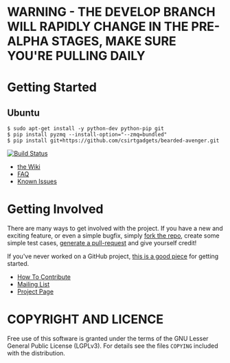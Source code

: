 # WARNING - THE DEVELOP BRANCH WILL RAPIDLY CHANGE IN THE PRE-ALPHA STAGES, MAKE SURE YOU'RE PULLING DAILY
# Getting Started 
## Ubuntu
```
$ sudo apt-get install -y python-dev python-pip git
$ pip install pyzmq --install-option="--zmq=bundled"
$ pip install git+https://github.com/csirtgadgets/bearded-avenger.git
```

[![Build Status](https://travis-ci.org/csirtgadgets/massive-octo-spice.png?branch=master)](https://travis-ci.org/csirtgadgets/bearded-avenger)
 * [the Wiki](https://github.com/csirtgadgets/bearded-avenger/wiki)
 * [FAQ](https://github.com/csirtgadgets/bearded-avenger/wiki/FAQ)
 * [Known Issues](https://github.com/csirtgadgets/bearded-avenger/issues?labels=bug&state=open) 

# Getting Involved
There are many ways to get involved with the project. If you have a new and exciting feature, or even a simple bugfix, simply [fork the repo](https://help.github.com/articles/fork-a-repo), create some simple test cases, [generate a pull-request](https://help.github.com/articles/using-pull-requests) and give yourself credit!

If you've never worked on a GitHub project, [this is a good piece](https://guides.github.com/activities/contributing-to-open-source) for getting started.

* [How To Contribute](contributing.md)  
* [Mailing List](https://groups.google.com/forum/#!forum/ci-framework)  
* [Project Page](http://csirtgadgets.org/collective-intelligence-framework/)

# COPYRIGHT AND LICENCE
Free use of this software is granted under the terms of the GNU Lesser General Public License (LGPLv3). For details see the files `COPYING` included with the distribution.

